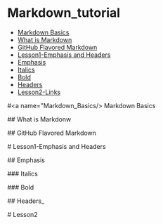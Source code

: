 # Markdown_tutorial

* [Markdown Basics](#Markdown_Basics)
 * [What is Markdown](#What_is_Markdown)
 * [GitHub Flavored Markdown](#Github_Flavored_Markdown)
* [Lesson1-Emphasis and Headers](#Lesson1)
 * [Emphasis](#Emphasis_)
  * [Italics](#Italics_)
  * [Bold](#Bold_)
 * [Headers](#Headers_)
* [Lesson2-Links](#Lesson2)

#<a name="Markdown_Basics/> Markdown Basics

##<a name="What_is_Markdown"/> What is Markdonw

##<a name="Github_Flavored_Markdown"/> GitHub Flavored Markdown

#<a name="Lesson1"/> Lesson1-Emphasis and Headers

##<a name="Emphasis_"/> Emphasis

###<a name="Italics_"/> Italics

###<a name="Bold_"/> Bold

##<a name="Headers_"/> Headers_

#<a name="Lesson2"/> Lesson2
